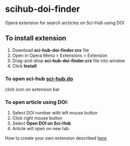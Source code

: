 # scihub-doi-finder
Opera extension for search arcticles on Sci-Hub using DOI

## To install extension
1. Download **sci-hub-doi-finder.crx** file
2. Open in Opera Menu > Extensions > Extension
3. Drag-and-drop **sci-hub-doi-finder.crx** file into window
4. Click **Install**

### To open sci-hub [sci-hub.do](https://sci-hub.do/)
click icon on extension bar

### To open article using DOI:
1. Select DOI number with left mouse button
2. Click right mouse button
3. Select **Open DOI on Sci-Hub**
4. Article will open on new tab.

How to create your own extension described [here](https://dev.opera.com/extensions/basics/)

